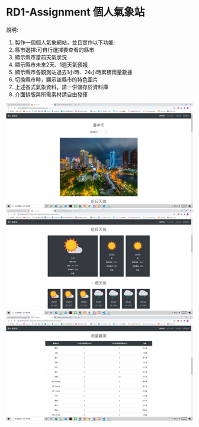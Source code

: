 # RD1-Assignment 個人氣象站

說明:
1. 製作一個個人氣象網站，並且實作以下功能:
 1. 縣市選擇:可自行選擇要查看的縣市
 1. 顯示縣市當前天氣狀況
 1. 顯示縣市未來2天、1週天氣預報
 1. 顯示縣市各觀測站過去1小時、24小時累積雨量數據 
 1. 切換縣市時，顯示該縣市的特色圖片
2. 上述各式氣象資料，請一併儲存於資料庫
3. 介面排版與所需素材請自由發揮

![](./readme_img/1.png)
![](./readme_img/2.png)
![](./readme_img/3.png)